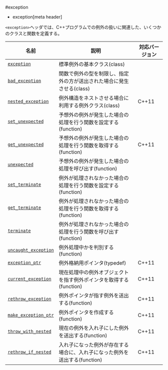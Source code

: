 #exception
* exception[meta header]

`<exception>`ヘッダでは、C++プログラムでの例外の扱いに関連した、いくつかのクラスと関数を定義する。


| 名前 | 説明 | 対応バージョン |
|-------------------------------------------------|-----------------------------------------------|-------|
| [`exception`](./exception/exception.md)         | 標準例外の基本クラス(class) | |
| [`bad_exception`](./exception/bad_exception.md) | 関数で例外の型を制限し、指定外の方が送出された場合に発生させる(class) | |
| [`nested_exception`](./exception/nested_exception.md) | 例外構造をネストさせる場合に利用する例外クラス(class) | C++11 |
| [`set_unexpected`](./exception/set_unexpected.md) | 予想外の例外が発生した場合の処理を行う関数を設定する(function) | |
| [`get_unexpected`](./exception/get_unexpected.md) | 予想外の例外が発生した場合の処理を行う関数を取得する(function) | C++11 |
| [`unexpected`](./exception/unexpected.md) | 予想外の例外が発生した場合の処理を呼び出す(function) | |
| [`set_terminate`](./exception/set_terminate.md) | 例外が処理されなかった場合の処理を行う関数を設定する(function) | |
| [`get_terminate`](./exception/get_terminate.md) | 例外が処理されなかった場合の処理を行う関数を取得する(function) | | C++11 |
| [`terminate`](./exception/terminate.md) | 例外が処理されなかった場合の処理を行う関数を呼び出す(function) | |
| [`uncaught_exception`](./exception/uncaught_exception.md) | 例外処理中かを判別する(function) | |
| [`exception_ptr`](./exception/exception_ptr.md) | 例外格納用ポインタ(typedef) | C++11 |
| [`current_exception`](./exception/current_exception.md) | 現在処理中の例外オブジェクトを指す例外ポインタを取得する(function) | C++11 |
| [`rethrow_exception`](./exception/rethrow_exception.md) | 例外ポインタが指す例外を送出する(function) | C++11 |
| [`make_exception_ptr`](./exception/make_exception_ptr.md) | 例外ポインタを作成する(function) | C++11 |
| [`throw_with_nested`](./exception/throw_with_nested.md) | 現在の例外を入れ子にした例外を送出する(function) | C++11 |
| [`rethrow_if_nested`](./exception/rethrow_if_nested.md) | 入れ子になった例外が存在する場合に、入れ子になった例外を送出する(function) | C++11 |

